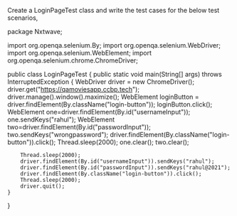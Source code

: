 
Create a LoginPageTest class and write the test cases for the below test scenarios,

package Nxtwave;

import org.openqa.selenium.By;
import org.openqa.selenium.WebDriver;
import org.openqa.selenium.WebElement;
import org.openqa.selenium.chrome.ChromeDriver;

public class LoginPageTest {
    public static void main(String[] args) throws InterruptedException {
        WebDriver driver = new ChromeDriver();
        driver.get("https://qamoviesapp.ccbp.tech");
        driver.manage().window().maximize();
        WebElement loginButton = driver.findElement(By.className("login-button"));
        loginButton.click();
        WebElement one=driver.findElement(By.id("usernameInput"));
        one.sendKeys("rahul");
        WebElement two=driver.findElement(By.id("passwordInput"));
        two.sendKeys("wrongpassword");
        driver.findElement(By.className("login-button")).click();
        Thread.sleep(2000);
        one.clear();
        two.clear();

        Thread.sleep(2000);
        driver.findElement(By.id("usernameInput")).sendKeys("rahul");
        driver.findElement(By.id("passwordInput")).sendKeys("rahul@2021");
        driver.findElement(By.className("login-button")).click();
        Thread.sleep(2000);
        driver.quit();
    }
}
